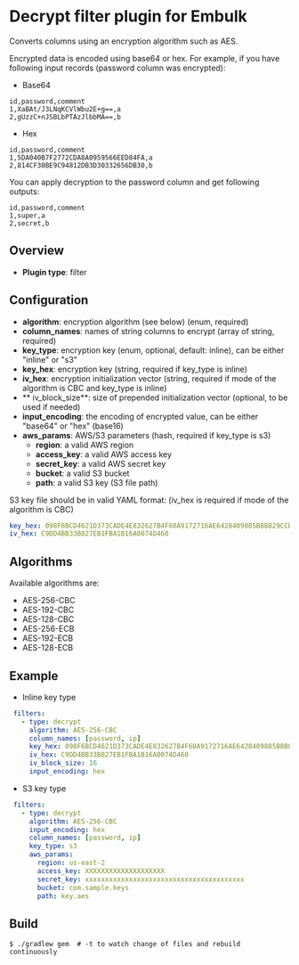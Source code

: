 # Decrypt filter plugin for Embulk

Converts columns using an encryption algorithm such as AES.

Encrypted data is encoded using base64 or hex. For example, if you have following input records (password column was encrypted):

* Base64
```csv
id,password,comment
1,XaBAt/J3LNqKCVlWbu2E+g==,a
2,gUzzC+nJSBLbPTAzJlbbMA==,b
```
* Hex
```csv
id,password,comment
1,5DA040B7F2772CDA8A0959566EED84FA,a
2,814CF30BE9C94812DB3D30332656DB30,b
``` 
    
You can apply decryption to the password column and get following outputs:
```csv
id,password,comment
1,super,a
2,secret,b
``` 

## Overview

* **Plugin type**: filter

## Configuration

- **algorithm**: encryption algorithm (see below) (enum, required)
- **column_names**: names of string columns to encrypt (array of string, required)
- **key_type**: encryption key (enum, optional, default: inline), can be either "inline" or "s3"
- **key_hex**: encryption key (string, required if key_type is inline)
- **iv_hex**: encryption initialization vector (string, required if mode of the algorithm is CBC and key_type is inline)
- ** iv_block_size**: size of prepended initialization vector (optional, to be used if needed)
- **input_encoding**: the encoding of encrypted value, can be either "base64" or "hex" (base16)
- **aws_params**: AWS/S3 parameters (hash, required if key_type is s3)
    - **region**: a valid AWS region
    - **access_key**: a valid AWS access key
    - **secret_key**: a valid AWS secret key
    - **bucket**: a valid S3 bucket
    - **path**: a valid S3 key (S3 file path)
    
S3 key file should be in valid YAML format: (iv_hex is required if mode of the algorithm is CBC)

```yaml
key_hex: 098F6BCD4621D373CADE4E832627B4F60A9172716AE6428409885B8B829CCB05
iv_hex: C9DD4BB33B827EB1FBA1B16A0074D460
```

## Algorithms

Available algorithms are:

* AES-256-CBC
* AES-192-CBC
* AES-128-CBC
* AES-256-ECB
* AES-192-ECB
* AES-128-ECB

## Example

* Inline key type

```yaml
 filters:
   - type: decrypt
     algorithm: AES-256-CBC
     column_names: [password, ip]
     key_hex: 098F6BCD4621D373CADE4E832627B4F60A9172716AE6428409885B8B829CCB05
     iv_hex: C9DD4BB33B827EB1FBA1B16A0074D460
     iv_block_size: 16
     input_encoding: hex
 ```
* S3 key type

```yaml
 filters:
   - type: decrypt
     algorithm: AES-256-CBC
     input_encoding: hex
     column_names: [password, ip]
     key_type: s3
     aws_params:
       region: us-east-2
       access_key: XXXXXXXXXXXXXXXXXXXX
       secret_key: xxxxxxxxxxxxxxxxxxxxxxxxxxxxxxxxxxxxxxxx
       bucket: com.sample.keys
       path: key.aes
```

## Build

```
$ ./gradlew gem  # -t to watch change of files and rebuild continuously
```
